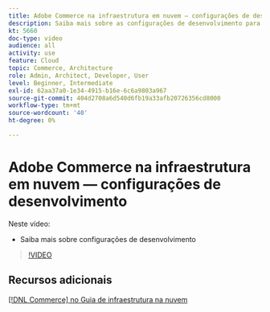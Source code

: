 ```yaml
---
title: Adobe Commerce na infraestrutura em nuvem — configurações de desenvolvimento
description: Saiba mais sobre as configurações de desenvolvimento para projetos em nuvem.
kt: 5660
doc-type: video
audience: all
activity: use
feature: Cloud
topic: Commerce, Architecture
role: Admin, Architect, Developer, User
level: Beginner, Intermediate
exl-id: 62aa37a0-1e34-4915-b16e-6c6a9803a967
source-git-commit: 404d2708a6d540d6fb19a33afb20726356cd8000
workflow-type: tm+mt
source-wordcount: '40'
ht-degree: 0%

---
```


# Adobe Commerce na infraestrutura em nuvem — configurações de desenvolvimento

Neste vídeo:

- Saiba mais sobre configurações de desenvolvimento

>[!VIDEO](https://video.tv.adobe.com/v/35696?quality=12&learn=on)

## Recursos adicionais

[[!DNL Commerce] no Guia de infraestrutura na nuvem](https://experienceleague.adobe.com/docs/commerce-cloud-service/user-guide/overview.html)
